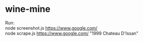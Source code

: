 # wine-mine

Run:
\
node screenshot.js https://www.google.com/
\
node scrape.js https://www.google.com/ "1999 Chateau D'Issan"
